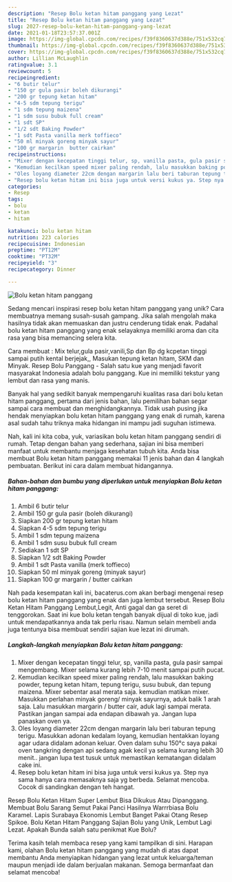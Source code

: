 ```yaml
---
description: "Resep Bolu ketan hitam panggang yang Lezat"
title: "Resep Bolu ketan hitam panggang yang Lezat"
slug: 2027-resep-bolu-ketan-hitam-panggang-yang-lezat
date: 2021-01-18T23:57:37.001Z
image: https://img-global.cpcdn.com/recipes/f39f8360637d388e/751x532cq70/bolu-ketan-hitam-panggang-foto-resep-utama.jpg
thumbnail: https://img-global.cpcdn.com/recipes/f39f8360637d388e/751x532cq70/bolu-ketan-hitam-panggang-foto-resep-utama.jpg
cover: https://img-global.cpcdn.com/recipes/f39f8360637d388e/751x532cq70/bolu-ketan-hitam-panggang-foto-resep-utama.jpg
author: Lillian McLaughlin
ratingvalue: 3.1
reviewcount: 5
recipeingredient:
- "6 butir telur"
- "150 gr gula pasir boleh dikurangi"
- "200 gr tepung ketan hitam"
- "4-5 sdm tepung terigu"
- "1 sdm tepung maizena"
- "1 sdm susu bubuk full cream"
- "1 sdt SP"
- "1/2 sdt Baking Powder"
- "1 sdt Pasta vanilla merk toffieco"
- "50 ml minyak goreng minyak sayur"
- "100 gr margarin  butter cairkan"
recipeinstructions:
- "Mixer dengan kecepatan tinggi telur, sp, vanilla pasta, gula pasir sampai mengembang. Mixer selama kurang lebih 7-10 menit sampai putih pucat."
- "Kemudian kecilkan speed mixer paling rendah, lalu masukkan baking powder, tepung ketan hitam, tepung terigu, susu bubuk, dan tepung maizena. Mixer sebentar asal merata saja. kemudian matikan mixer. Masukkan perlahan minyak goreng/ minyak sayurnya, aduk balik 1 arah saja. Lalu masukkan margarin / butter cair, aduk lagi sampai merata. Pastikan jangan sampai ada endapan dibawah ya. Jangan lupa panaskan oven ya."
- "Oles loyang diameter 22cm dengan margarin lalu beri taburan tepung terigu. Masukkan adonan kedalam loyang, kemudian hentakkan loyang agar udara didalam adonan keluar. Oven dalam suhu 150°c saya pakai oven tangkring dengan api sedang agak kecil ya selama kurang lebih 30 menit.. jangan lupa test tusuk untuk memastikan kematangan didalam cake ini."
- "Resep bolu ketan hitam ini bisa juga untuk versi kukus ya. Step nya sama hanya cara memasaknya saja yg berbeda. Selamat mencoba. Cocok di sandingkan dengan teh hangat."
categories:
- Resep
tags:
- bolu
- ketan
- hitam

katakunci: bolu ketan hitam 
nutrition: 223 calories
recipecuisine: Indonesian
preptime: "PT12M"
cooktime: "PT32M"
recipeyield: "3"
recipecategory: Dinner

---
```



![Bolu ketan hitam panggang](https://img-global.cpcdn.com/recipes/f39f8360637d388e/751x532cq70/bolu-ketan-hitam-panggang-foto-resep-utama.jpg)

Sedang mencari inspirasi resep bolu ketan hitam panggang yang unik? Cara membuatnya memang susah-susah gampang. Jika salah mengolah maka hasilnya tidak akan memuaskan dan justru cenderung tidak enak. Padahal bolu ketan hitam panggang yang enak selayaknya memiliki aroma dan cita rasa yang bisa memancing selera kita.

Cara membuat : Mix telur,gula pasir,vanili,Sp dan Bp dg kcpetan tinggi sampai putih kental berjejak,, Masukan tepung ketan hitam, SKM dan Minyak. Resep Bolu Panggang - Salah satu kue yang menjadi favorit masyarakat Indonesia adalah bolu panggang. Kue ini memiliki tekstur yang lembut dan rasa yang manis.

Banyak hal yang sedikit banyak mempengaruhi kualitas rasa dari bolu ketan hitam panggang, pertama dari jenis bahan, lalu pemilihan bahan segar sampai cara membuat dan menghidangkannya. Tidak usah pusing jika hendak menyiapkan bolu ketan hitam panggang yang enak di rumah, karena asal sudah tahu triknya maka hidangan ini mampu jadi suguhan istimewa.


Nah, kali ini kita coba, yuk, variasikan bolu ketan hitam panggang sendiri di rumah. Tetap dengan bahan yang sederhana, sajian ini bisa memberi manfaat untuk membantu menjaga kesehatan tubuh kita. Anda bisa membuat Bolu ketan hitam panggang memakai 11 jenis bahan dan 4 langkah pembuatan. Berikut ini cara dalam membuat hidangannya.

<!--inarticleads1-->

##### Bahan-bahan dan bumbu yang diperlukan untuk menyiapkan Bolu ketan hitam panggang:

1. Ambil 6 butir telur
1. Ambil 150 gr gula pasir (boleh dikurangi)
1. Siapkan 200 gr tepung ketan hitam
1. Siapkan 4-5 sdm tepung terigu
1. Ambil 1 sdm tepung maizena
1. Ambil 1 sdm susu bubuk full cream
1. Sediakan 1 sdt SP
1. Siapkan 1/2 sdt Baking Powder
1. Ambil 1 sdt Pasta vanilla (merk toffieco)
1. Siapkan 50 ml minyak goreng (minyak sayur)
1. Siapkan 100 gr margarin / butter cairkan


Nah pada kesempatan kali ini, bacaterus.com akan berbagi mengenai resep bolu ketan hitam panggang yang enak dan juga lembut tersebut. Resep Bolu Ketan Hitam Panggang Lembut,Legit, Anti gagal dan ga seret di tenggorokan. Saat ini kue bolu ketan tengah banyak dijual di toko kue, jadi untuk mendapatkannya anda tak perlu risau. Namun selain membeli anda juga tentunya bisa membuat sendiri sajian kue lezat ini dirumah. 

<!--inarticleads2-->

##### Langkah-langkah menyiapkan Bolu ketan hitam panggang:

1. Mixer dengan kecepatan tinggi telur, sp, vanilla pasta, gula pasir sampai mengembang. Mixer selama kurang lebih 7-10 menit sampai putih pucat.
1. Kemudian kecilkan speed mixer paling rendah, lalu masukkan baking powder, tepung ketan hitam, tepung terigu, susu bubuk, dan tepung maizena. Mixer sebentar asal merata saja. kemudian matikan mixer. Masukkan perlahan minyak goreng/ minyak sayurnya, aduk balik 1 arah saja. Lalu masukkan margarin / butter cair, aduk lagi sampai merata. Pastikan jangan sampai ada endapan dibawah ya. Jangan lupa panaskan oven ya.
1. Oles loyang diameter 22cm dengan margarin lalu beri taburan tepung terigu. Masukkan adonan kedalam loyang, kemudian hentakkan loyang agar udara didalam adonan keluar. Oven dalam suhu 150°c saya pakai oven tangkring dengan api sedang agak kecil ya selama kurang lebih 30 menit.. jangan lupa test tusuk untuk memastikan kematangan didalam cake ini.
1. Resep bolu ketan hitam ini bisa juga untuk versi kukus ya. Step nya sama hanya cara memasaknya saja yg berbeda. Selamat mencoba. Cocok di sandingkan dengan teh hangat.


Resep Bolu Ketan Hitam Super Lembut Bisa Dikukus Atau Dipanggang. Membuat Bolu Sarang Semut Pakai Panci Hasilnya Warrrbiasa Bolu Karamel. Lapis Surabaya Ekonomis Lembut Banget Pakai Otang Resep Spikoe. Bolu Ketan Hitam Panggang Sajian Bolu yang Unik, Lembut Lagi Lezat. Apakah Bunda salah satu penikmat Kue Bolu? 

Terima kasih telah membaca resep yang kami tampilkan di sini. Harapan kami, olahan Bolu ketan hitam panggang yang mudah di atas dapat membantu Anda menyiapkan hidangan yang lezat untuk keluarga/teman maupun menjadi ide dalam berjualan makanan. Semoga bermanfaat dan selamat mencoba!
